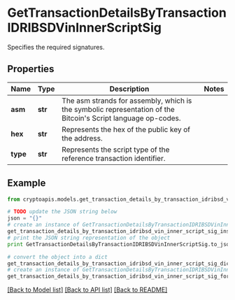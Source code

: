 # GetTransactionDetailsByTransactionIDRIBSDVinInnerScriptSig

Specifies the required signatures.

## Properties
Name | Type | Description | Notes
------------ | ------------- | ------------- | -------------
**asm** | **str** | The asm strands for assembly, which is the symbolic representation of the Bitcoin&#39;s Script language op-codes. | 
**hex** | **str** | Represents the hex of the public key of the address. | 
**type** | **str** | Represents the script type of the reference transaction identifier. | 

## Example

```python
from cryptoapis.models.get_transaction_details_by_transaction_idribsd_vin_inner_script_sig import GetTransactionDetailsByTransactionIDRIBSDVinInnerScriptSig

# TODO update the JSON string below
json = "{}"
# create an instance of GetTransactionDetailsByTransactionIDRIBSDVinInnerScriptSig from a JSON string
get_transaction_details_by_transaction_idribsd_vin_inner_script_sig_instance = GetTransactionDetailsByTransactionIDRIBSDVinInnerScriptSig.from_json(json)
# print the JSON string representation of the object
print GetTransactionDetailsByTransactionIDRIBSDVinInnerScriptSig.to_json()

# convert the object into a dict
get_transaction_details_by_transaction_idribsd_vin_inner_script_sig_dict = get_transaction_details_by_transaction_idribsd_vin_inner_script_sig_instance.to_dict()
# create an instance of GetTransactionDetailsByTransactionIDRIBSDVinInnerScriptSig from a dict
get_transaction_details_by_transaction_idribsd_vin_inner_script_sig_form_dict = get_transaction_details_by_transaction_idribsd_vin_inner_script_sig.from_dict(get_transaction_details_by_transaction_idribsd_vin_inner_script_sig_dict)
```
[[Back to Model list]](../README.md#documentation-for-models) [[Back to API list]](../README.md#documentation-for-api-endpoints) [[Back to README]](../README.md)


